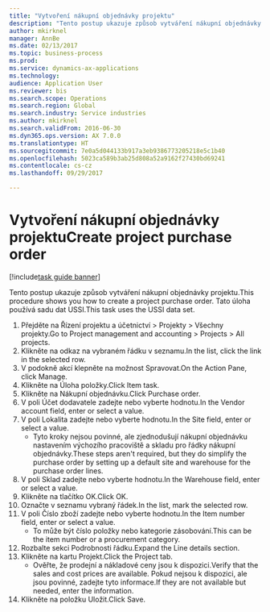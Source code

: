 ```yaml
--- 
title: "Vytvoření nákupní objednávky projektu"
description: "Tento postup ukazuje způsob vytváření nákupní objednávky projektu."
author: mkirknel
manager: AnnBe
ms.date: 02/13/2017
ms.topic: business-process
ms.prod: 
ms.service: dynamics-ax-applications
ms.technology: 
audience: Application User
ms.reviewer: bis
ms.search.scope: Operations
ms.search.region: Global
ms.search.industry: Service industries
ms.author: mkirknel
ms.search.validFrom: 2016-06-30
ms.dyn365.ops.version: AX 7.0.0
ms.translationtype: HT
ms.sourcegitcommit: 7e0a5d044133b917a3eb9386773205218e5c1b40
ms.openlocfilehash: 5023ca589b3ab25d808a52a9162f27430bd69241
ms.contentlocale: cs-cz
ms.lasthandoff: 09/29/2017

---
```

# <a name="create-project-purchase-order"></a><span data-ttu-id="17081-103">Vytvoření nákupní objednávky projektu</span><span class="sxs-lookup"><span data-stu-id="17081-103">Create project purchase order</span></span>

[!include[task guide banner](../../includes/task-guide-banner.md)]

<span data-ttu-id="17081-104">Tento postup ukazuje způsob vytváření nákupní objednávky projektu.</span><span class="sxs-lookup"><span data-stu-id="17081-104">This procedure shows you how to create a project purchase order.</span></span> <span data-ttu-id="17081-105">Tato úloha používá sadu dat USSI.</span><span class="sxs-lookup"><span data-stu-id="17081-105">This task uses the USSI data set.</span></span>

1. <span data-ttu-id="17081-106">Přejděte na Řízení projektu a účetnictví > Projekty > Všechny projekty.</span><span class="sxs-lookup"><span data-stu-id="17081-106">Go to Project management and accounting > Projects > All projects.</span></span>
2. <span data-ttu-id="17081-107">Klikněte na odkaz na vybraném řádku v seznamu.</span><span class="sxs-lookup"><span data-stu-id="17081-107">In the list, click the link in the selected row.</span></span>
3. <span data-ttu-id="17081-108">V podokně akcí klepněte na možnost Spravovat.</span><span class="sxs-lookup"><span data-stu-id="17081-108">On the Action Pane, click Manage.</span></span>
4. <span data-ttu-id="17081-109">Klikněte na Úloha položky.</span><span class="sxs-lookup"><span data-stu-id="17081-109">Click Item task.</span></span>
5. <span data-ttu-id="17081-110">Klikněte na Nákupní objednávku.</span><span class="sxs-lookup"><span data-stu-id="17081-110">Click Purchase order.</span></span>
6. <span data-ttu-id="17081-111">V poli Účet dodavatele zadejte nebo vyberte hodnotu.</span><span class="sxs-lookup"><span data-stu-id="17081-111">In the Vendor account field, enter or select a value.</span></span>
7. <span data-ttu-id="17081-112">V poli Lokalita zadejte nebo vyberte hodnotu.</span><span class="sxs-lookup"><span data-stu-id="17081-112">In the Site field, enter or select a value.</span></span>
    * <span data-ttu-id="17081-113">Tyto kroky nejsou povinné, ale zjednodušují nákupní objednávku nastavením výchozího pracoviště a skladu pro řádky nákupní objednávky.</span><span class="sxs-lookup"><span data-stu-id="17081-113">These steps aren't required, but they do simplify the purchase order by setting up a default site and warehouse for the purchase order lines.</span></span>  
8. <span data-ttu-id="17081-114">V poli Sklad zadejte nebo vyberte hodnotu.</span><span class="sxs-lookup"><span data-stu-id="17081-114">In the Warehouse field, enter or select a value.</span></span>
9. <span data-ttu-id="17081-115">Klikněte na tlačítko OK.</span><span class="sxs-lookup"><span data-stu-id="17081-115">Click OK.</span></span>
10. <span data-ttu-id="17081-116">Označte v seznamu vybraný řádek.</span><span class="sxs-lookup"><span data-stu-id="17081-116">In the list, mark the selected row.</span></span>
11. <span data-ttu-id="17081-117">V poli Číslo zboží zadejte nebo vyberte hodnotu.</span><span class="sxs-lookup"><span data-stu-id="17081-117">In the Item number field, enter or select a value.</span></span>
    * <span data-ttu-id="17081-118">To může být číslo položky nebo kategorie zásobování.</span><span class="sxs-lookup"><span data-stu-id="17081-118">This can be the item number or a procurement category.</span></span>  
12. <span data-ttu-id="17081-119">Rozbalte sekci Podrobnosti řádku.</span><span class="sxs-lookup"><span data-stu-id="17081-119">Expand the Line details section.</span></span>
13. <span data-ttu-id="17081-120">Klikněte na kartu Projekt.</span><span class="sxs-lookup"><span data-stu-id="17081-120">Click the Project tab.</span></span>
    * <span data-ttu-id="17081-121">Ověřte, že prodejní a nákladové ceny jsou k dispozici.</span><span class="sxs-lookup"><span data-stu-id="17081-121">Verify that the sales and cost prices are available.</span></span> <span data-ttu-id="17081-122">Pokud nejsou k dispozici, ale jsou povinné, zadejte tyto informace.</span><span class="sxs-lookup"><span data-stu-id="17081-122">If they are not available but needed, enter the information.</span></span>  
14. <span data-ttu-id="17081-123">Klikněte na položku Uložit.</span><span class="sxs-lookup"><span data-stu-id="17081-123">Click Save.</span></span>


